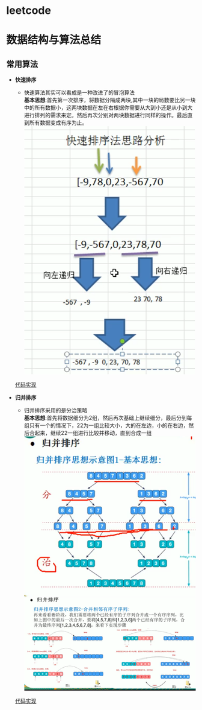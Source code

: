 # leetcode
数据结构与算法总结
===========

__常用算法__
-
* __快速排序__  
	* 快速算法其实可以看成是一种改进了的冒泡算法  
	__基本思想__:首先第一次排序，将数据分隔成两块,其中一块的局数要比另一块中的所有数据小，这两块数据在左在右根据你需要从大到小还是从小到大进行排列的需求来定。然后再次分别对两块数据进行同样的操作。最后直到所有数据变成有序为止。     
![快速排序图例](https://github.com/lijiasheng12333/leetcode/blob/main/pic/quickSort.png)

	[代码实现](https://github.com/lijiasheng12333/leetcode/tree/main/src/quickSort)

* __归并排序__  
	* 归并排序采用的是分治策略  
	__基本思想__:首先将数据细分为2组，然后再次基础上继续细分，最后分到每组只有一个的情况下，22为一组比较大小，大的在左边，小的在右边，然后合起来，继续22一组进行比较并移动，直到合成一组     
![归并排序图例1](https://github.com/lijiasheng12333/leetcode/blob/main/pic/mergeSort.png)
![归并排序图例2](https://github.com/lijiasheng12333/leetcode/blob/main/pic/mergeSort2.png)

	[代码实现]()
